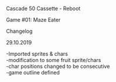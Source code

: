 Cascade 50 Cassette - Reboot

Game #01: Maze Eater

Changelog

29.10.2019

-Imported sprites & chars  
-modification to some fruit sprite/chars  
-char positions changed to be consecutive  
-game outline defined
